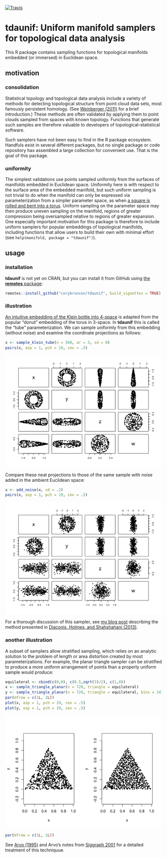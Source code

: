 
[![Travis](https://travis-ci.org/corybrunson/tdaunif.svg?branch=main)](https://travis-ci.org/corybrunson/tdaunif)

# **tdaunif**: Uniform manifold samplers for topological data analysis

This R package contains sampling functions for topological manifolds
embedded (or immersed) in Euclidean space.

## motivation

### consolidation

Statistical topology and topological data analysis include a variety of
methods for detecting topological structure from point cloud data sets,
most famously persistent homology. (See [Weinberger
(2011)](https://www.ams.org/notices/201101/rtx110100036p.pdf) for a
brief introduction.) These methods are often validated by applying them
to point clouds sampled from spaces with known topology. Functions that
generate such samples are therefore valuable to developers of
topological–statistical software.

Such samplers have not been easy to find in the R package ecosystem.
Handfuls exist in several different packages, but no single package or
code repository has assembled a large collection for convenient use.
That is the goal of this package.

### uniformity

The simplest validations use points sampled uniformly from the surfaces
of manifolds embedded in Euclidean space. Uniformity here is with
respect to the surface area of the embedded manifold, but such uniform
sampling is not trivial to do when the manifold can only be expressed
via parameterization from a simpler parameter space, as when [a square
is rolled and bent into a
torus](https://en.wikipedia.org/wiki/Torus#Flat_torus). Uniform sampling
on the parameter space may then produce uneven sampling on the manifold,
regions of greater compression being oversampled relative to regions of
greater expansion. One especially important motivation for this package
is therefore to include uniform samplers for popular embeddings of
topological manifolds, including functions that allow users to build
their own with minimal effort (see `help(manifold, package =
"tdaunif")`).

## usage

### installation

**tdaunif** is not yet on CRAN, but you can install it from GitHub using
[the **remotes** package](https://github.com/r-lib/remotes):

``` r
remotes::install_github("corybrunson/tdaunif", build_vignettes = TRUE)
```

### illustration

[An intuitive embedding of the Klein bottle
into 4-space](https://en.wikipedia.org/wiki/Klein_bottle#3D_pinched_torus_/_4D_M%C3%B6bius_tube)
is adapted from the popular “donut” embedding of the torus in 3-space.
In **tdaunif** this is called the “tube” parameterization. We can sample
uniformly from this embedding (without noise) and examine the coordinate
projections as follows:

``` r
x <- sample_klein_tube(n = 360, ar = 3, sd = 0)
pairs(x, asp = 1, pch = 19, cex = .5)
```

![](man/figures/README-klein%20bottle-1.png)<!-- -->

Compare these neat projections to those of the same sample with noise
added in the ambient Euclidean space:

``` r
x <- add_noise(x, sd = .2)
pairs(x, asp = 1, pch = 19, cex = .5)
```

![](man/figures/README-klein%20bottle%20with%20noise-1.png)<!-- -->

For a thorough discussion of this sampler, see [my blog
post](https://corybrunson.github.io/2019/02/01/sampling/) describing the
method presented in [Diaconis, Holmes, and Shahshahani
(2013)](https://projecteuclid.org/euclid.imsc/1379942050).

### another illustration

A subset of samplers allow stratified sampling, which relies on an
analytic solution to the problem of length or area distortion created by
most parameterizations. For example, the planar triangle sampler can be
stratified to produce a more uniform arrangement of points than a
properly uniform sample would produce:

``` r
equilateral <- cbind(c(0,0), c(0.5,sqrt(3)/2), c(1,0))
x <- sample_triangle_planar(n = 720, triangle = equilateral)
y <- sample_triangle_planar(n = 720, triangle = equilateral, bins = 24)
par(mfrow = c(1L, 2L))
plot(x, asp = 1, pch = 19, cex = .5)
plot(y, asp = 1, pch = 19, cex = .5)
```

![](man/figures/README-planar%20triangle,%20uniformly%20and%20with%20stratification-1.png)<!-- -->

``` r
par(mfrow = c(1L, 1L))
```

See [Arvo (1995)](https://dl.acm.org/doi/10.1145/218380.218500) and
Arvo’s notes from
[Siggraph 2001](https://www.cs.princeton.edu/courses/archive/fall04/cos526/papers/course29sig01.pdf)
for a detailed treatment of this techniquue.
